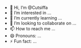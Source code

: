 - 👋 Hi, I’m @Cutsiffa
- 👀 I’m interested in ...
- 🌱 I’m currently learning ...
- 💞️ I’m looking to collaborate on ...
- 📫 How to reach me ...
- 😄 Pronouns: ...
- ⚡ Fun fact: ...

<!---
Cutsiffa/Cutsiffa is a ✨ special ✨ repository because its `README.md` (this file) appears on your GitHub profile.
You can click the Preview link to take a look at your changes.
--->
